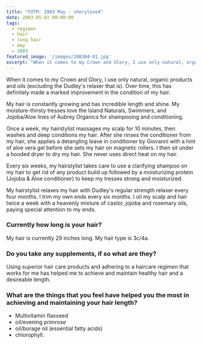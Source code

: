 ```yaml
---
title: "FOTM: 2003 May - sherylove4"
date: 2003-05-01 00:00:00
tags:
  - regimen
  - hair
  - long hair
  - may
  - 2003
featured_image: '/images/200304-01.jpg'
excerpt: "When it comes to my Crown and Glory, I use only natural, organic products and oils (excluding the Dudley's relaxer that is). Over time, this has definitely made a marked improvement in the condition of my hair."
---
```

When it comes to my Crown and Glory, I use only natural, organic products and oils (excluding the Dudley's relaxer that is). Over time, this has definitely made a marked improvement in the condition of my hair.

My hair is constantly growing and has incredible length and shine. My moisture-thirsty tresses love the Island Naturals, Swimmers, and Jojoba/Aloe lines of Aubrey Organics for shampooing and conditioning.

Once a week, my hairstylist massages my scalp for 10 minutes, then washes and deep conditions my hair. After she rinses the conditioner from my hair, she applies a detangling leave in conditioner by Giovanni with a hint of aloe vera gel before she sets my hair on magnetic rollers. I then sit under a hooded dryer to dry my hair. She never uses direct heat on my hair.

Every six weeks, my hairstylist takes care to use a clarifying shampoo on my hair to get rid of any product build up followed by a moisturizing protein (Jojoba & Aloe conditioner) to keep my tresses strong and moisturized.

My hairstylist relaxes my hair with Dudley's regular strength relaxer every four months. I trim my own ends every six months. I oil my scalp and hair twice a week with a heavenly mixture of castor, jojoba and rosemary oils, paying special attention to my ends.

### Currently how long is your hair?

My hair is currently 29 inches long. My hair type is 3c/4a.

### Do you take any supplements, if so what are they?

Using superior hair care products and adhering to a haircare regimen that works for me has helped me to achieve and maintain healthy hair and a desireable length.

### What are the things that you feel have helped you the most in achieving and maintaining your hair length?

* Multivitamin flaxseed
* oil/evening primrose
* oil/borage oil (essential fatty acids)
* chlorophyll.

